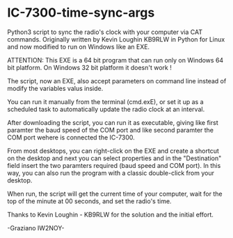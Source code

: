 # IC-7300-time-sync-args
Python3 script to sync the radio's clock with your computer via CAT commands.
Originally written by Kevin Loughin KB9RLW in Python for Linux and now modified to run on Windows like an EXE.

ATTENTION: This EXE is a 64 bit program that can run only on Windows 64 bit platform. On Windows 32 bit platform it doesn't work !

The script, now an EXE, also accept parameters on command line instead of modify the variables valus inside.

You can run it manually from the terminal (cmd.exE), or set it up as a scheduled task to automatically update the radio clock at an interval.  

After downloading the script, you can run it as executable, giving like first paramter the baud speed of the COM port and like second paramter the COM port wehere is connected the IC-7300.

From most desktops, you can right-click on the EXE and create a shortcut on the desktop and next you can select properties and in the "Destination" field insert the two paramters required (baud speed and COM port). In this way, you can also run the program with a classic 
double-click from your desktop.

When run, the script will get the current time of your computer, wait for the top of the minute at 00 seconds, and set the radio's time.

Thanks to Kevin Loughin - KB9RLW for the solution and the initial effort.

-Graziano IW2NOY-
